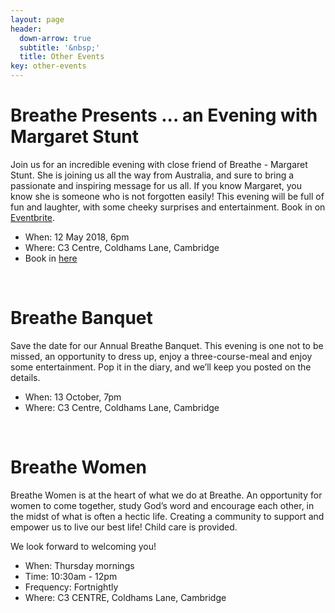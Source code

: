 ```yaml
---
layout: page
header:
  down-arrow: true
  subtitle: '&nbsp;'
  title: Other Events
key: other-events
---
```


# Breathe Presents ... <span class="alt-title">an Evening with Margaret Stunt</span>

Join us for an incredible evening with close friend of Breathe - Margaret Stunt. She is joining us all the way from Australia, and sure to bring a passionate and inspiring message for us all. If you know Margaret, you know she is someone who is not forgotten easily! This evening will be full of fun and laughter, with some cheeky surprises and entertainment. Book in on [Eventbrite](https://aneveningwithmargaretstunt.eventbrite.co.uk).

* When: 12 May 2018, 6pm
* Where: C3 Centre, Coldhams Lane, Cambridge
* Book in [here](https://aneveningwithmargaretstunt.eventbrite.co.uk)
  
<br/>

# Breathe <span class="alt-title">Banquet</span>

Save the date for our Annual Breathe Banquet. This evening is one not to be missed, an opportunity to dress up, enjoy a three-course-meal and enjoy some entertainment. Pop it in the diary, and we’ll keep you posted on the details.

* When: 13 October, 7pm 
* Where: C3 Centre, Coldhams Lane, Cambridge
  
<br/>

# Breathe <span class="alt-title">Women</span>



Breathe Women is at the heart of what we do at Breathe. An opportunity for women to come together, study God’s word and encourage each other, in the midst of what is often a hectic life. Creating a community to support and empower us to live our best life! Child care is provided.

We look forward to welcoming you!

* When: Thursday mornings
* Time: 10:30am - 12pm
* Frequency: Fortnightly
* Where: C3 CENTRE, Coldhams Lane, Cambridge


<!-- HACK! -->

<style>
@media (min-width: 993px) {
#map {
  margin-top: 50px;
}
}
</style>
